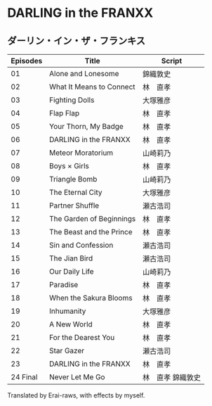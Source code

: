 # DARLING in the FRANXX 
## ダーリン・イン・ザ・フランキス

| Episodes | Title                    | Script            |
| -------- | ------------------------ | ----------------- |
| 01       | Alone and Lonesome       | 錦織敦史          |
| 02       | What It Means to Connect | 林　直孝          |
| 03       | Fighting Dolls           | 大塚雅彦          |
| 04       | Flap Flap                | 林　直孝          |
| 05       | Your Thorn, My Badge     | 林　直孝          |
| 06       | DARLING in the FRANXX    | 林　直孝          |
| 07       | Meteor Moratorium        | 山崎莉乃          |
| 08       | Boys × Girls             | 林　直孝          |
| 09       | Triangle Bomb            | 山崎莉乃          |
| 10       | The Eternal City         | 大塚雅彦          |
| 11       | Partner Shuffle          | 瀬古浩司          |
| 12       | The Garden of Beginnings | 林　直孝          |
| 13       | The Beast and the Prince | 林　直孝          |
| 14       | Sin and Confession       | 瀬古浩司          |
| 15       | The Jian Bird            | 瀬古浩司          |
| 16       | Our Daily Life           | 山崎莉乃          |
| 17       | Paradise                 | 林　直孝          |
| 18       | When the Sakura Blooms   | 林　直孝          |
| 19       | Inhumanity               | 大塚雅彦          |
| 20       | A New World              | 林　直孝          |
| 21       | For the Dearest You      | 林　直孝          |
| 22       | Star Gazer               | 瀬古浩司          |
| 23       | DARLING in the FRANXX    | 林　直孝          |
| 24 Final | Never Let Me Go          | 林　直孝 錦織敦史 |

Translated by Erai-raws, with effects by myself.
